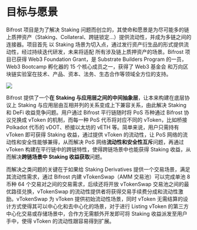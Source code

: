 # 目标与愿景

Bifrost 项目是为了解决 Staking 问题而创立的，其使命和愿景是为尽可能多的链上质押资产（Staking、Collateral、跨链锁定...）提供流动性，并成为多链之间的连接器。项目首先 以 Staking 场景为切入点，通过发行资产衍生品的形式提供流动性，经过持续迭代研发，未来将适配 所有涉及链上质押资产的场景。Bifrost 项目已获得 Web3 Foundation Grant，是 Substrate Builders Program 的一员，Web3 Bootcamp 孵化器的 15 个核心成员之一，获得了 Web3 基金会 和万向区块链实验室在技术、产品、资本、法务、生态合作等领域全方位的支持。

![](../.gitbook/assets/Bifrost\_Layer.png)

Bifrost 提供了一个**在 Staking 与应用层之间的中间抽象层**，让本来构建在底层协议上 Staking 与应用层由互相并列的关系变成上下兼容关系，由此解决 Staking 和 DeFi 收益竞争问题。用户通过 Bifrost 平行链随时将 PoS 币种通过 Bifrost 协议兑换成 vToken 的机制，而每一种 PoS 代币将对应不同的 vToken，比如桥接 Polkadot 代币的 vDOT、桥接以太坊的 vETH 等。简单来说，用户只需持有 vToken 即可获得 Staking 收益，通过提供 vToken 的流动性，让 PoS 网络的流动性和安全性能够兼得，从而解决 PoS 网络**流动性和安全性互斥**问题，再通过 vToken 构建在平行链中的跨链特性，使得跨链场景中也能获得 Staking 收益，从而解决**跨链场景中 Staking 收益获取**问题。

而解决之类问题的关键在于如果给 Staking Derivatives 提供一个交易场景，满足其流动性需求，通过 Bifrost 内建 vTokenSwap（AMM 交易池）可以完成单池 8 币种 64 个交易对之间的交易需求，后续还将开放 vTokenSwap 交易池之间的最优路径兑换，vTokenSwap 的流动性提供者将获得交易手续费分成和流动性激励。vTokenSwap 为 vToken 提供初始流动性场景，同时 vToken 无需结算的设计方式使得其可以中心化和去中心化的场景，对于进行 Listing vToken 的第三方中心化交易或存储场景中，合作方无需额外开发即可将 Staking 收益派发至用户手中，使得 vToken 的流动性跟容易得到扩展。

